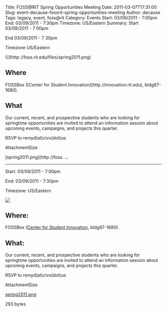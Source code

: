 Title: FOSS@RIT Spring Opportunities Meeting
Date: 2011-03-07T17:31:00
Slug: event-decause-fossrit-spring-opportunities-meeting
Author: decause
Tags: legacy, event, foss@rit
Category: Events
Start: 03/09/2011 - 7:00pm
End: 03/09/2011 - 7:30pm
Timezone: US/Eastern
Summary: 
	Start  03/09/2011 - 7 00pm

End  03/09/2011 - 7 30pm

Timezone  US/Eastern

![](http //foss.rit.edu/files/spring2011.png)

## Where 

FOSSBox ([Center for Student Innovation](http //innovation.rit.edu),
bldg87-1680).

## What 

Our current, recent, and prospective students who are looking for springtime
opportunities are invited to attend an information session about upcomng
events, campaigns, and projects this quarter.

RSVP to remyd(at)civx(dot)us

AttachmentSize

[spring2011.png](http //foss. ... 

---
Start: 03/09/2011 - 7:00pm

End: 03/09/2011 - 7:30pm

Timezone: US/Eastern

![](http://foss.rit.edu/files/spring2011.png)

## Where:

FOSSBox ([Center for Student Innovation](http://innovation.rit.edu),
bldg87-1680).

## What:

Our current, recent, and prospective students who are looking for springtime
opportunities are invited to attend an information session about upcomng
events, campaigns, and projects this quarter.

RSVP to remyd(at)civx(dot)us

AttachmentSize

[spring2011.png](http://foss.rit.edu/files/spring2011.png)

293 bytes

